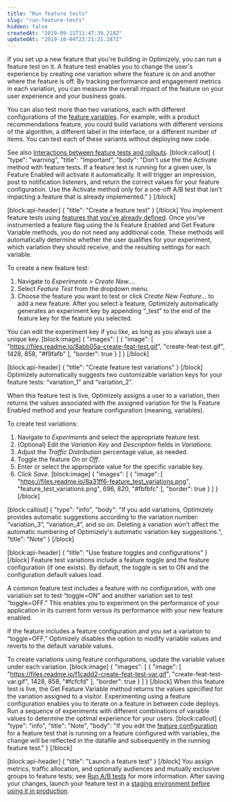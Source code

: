 ```yaml
---
title: "Run feature tests"
slug: "run-feature-tests"
hidden: false
createdAt: "2019-09-11T11:47:39.218Z"
updatedAt: "2019-10-04T23:21:21.287Z"
---
```

If you set up a new feature that you're building in Optimizely, you can run a feature test on it. A feature test enables you to change the user's experience by creating one variation where the feature is on and another where the feature is off. By tracking performance and engagement metrics in each variation, you can measure the overall impact of the feature on your user experience and your business goals.

You can also test more than two variations, each with different configurations of the [feature variables](doc:define-feature-variables). For example, with a product recommendations feature, you could build variations with different versions of the algorithm, a different label in the interface, or a different number of items. You can test each of these variants without deploying new code. 

See also [Interactions between feature tests and rollouts](doc:interactions-between-feature-tests-and-rollouts). 
[block:callout]
{
  "type": "warning",
  "title": "Important",
  "body": "Don't use the the Activate method with feature tests. If a feature test is running for a given user, Is Feature Enabled will activate it automatically. It will trigger an impression, post to notification listeners, and return the correct values for your feature configuration. Use the Activate method only for a one-off A/B test that isn't impacting a feature that is already implemented."
}
[/block]

[block:api-header]
{
  "title": "Create a feature test"
}
[/block]
You implement feature tests using [features that you've already defined](doc:create-feature-flags). Once you've instrumented a feature flag using the Is Feature Enabled and Get Feature Variable methods, you do not need any additional code. These methods will automatically determine whether the user qualifies for your experiment, which variation they should receive, and the resulting settings for each variable.

To create a new feature test:
1. Navigate to _Experiments > Create New..._.
2. Select _Feature Test_ from the dropdown menu.
3. Choose the feature you want to test or click _Create New Feature..._ to add a new feature.
After you select a feature, Optimizely automatically generates an experiment key by appending “_test” to the end of the feature key for the feature you selected.

You can edit the experiment key if you like, as long as you always use a unique key.
[block:image]
{
  "images": [
    {
      "image": [
        "https://files.readme.io/8abb05a-create-feat-test.gif",
        "create-feat-test.gif",
        1428,
        858,
        "#f9fafb"
      ],
      "border": true
    }
  ]
}
[/block]

[block:api-header]
{
  "title": "Create feature test variations"
}
[/block]
Optimizely automatically suggests two customizable variation keys for your feature tests: “variation_1” and “variation_2”. 

When this feature test is live, Optimizely assigns a user to a variation, then returns the values associated with the assigned variation for the Is Feature Enabled method and your feature configuration (meaning, variables). 

To create test variations:
1. Navigate to _Experiments_ and select the appropriate feature test.
2. (Optional) Edit the _Variation Key_ and _Description_ fields in _Variations_.
2. Adjust the _Traffic Distribution_ percentage value, as needed.
3. Toggle the feature _On_ or _Off_.
4. Enter or select the appropriate value for the specific variable key.
5. Click _Save_.
[block:image]
{
  "images": [
    {
      "image": [
        "https://files.readme.io/8a31ff6-feature_test_variations.png",
        "feature_test_variations.png",
        696,
        820,
        "#fbfbfc"
      ],
      "border": true
    }
  ]
}
[/block]

[block:callout]
{
  "type": "info",
  "body": "If you add variations, Optimizely provides automatic suggestions according to the variation number: “variation_3”, “variation_4”, and so on. Deleting a variation won't affect the automatic numbering of Optimizely's automatic variation key suggestions.",
  "title": "Note"
}
[/block]

[block:api-header]
{
  "title": "Use feature toggles and configurations"
}
[/block]
Feature test variations include a feature toggle and the feature configuration (if one exists). By default, the toggle is set to ON and the configuration default values load.

A common feature test includes a feature with no configuration, with one variation set to test “toggle=ON” and another variation set to test “toggle=OFF.” This enables you to experiment on the performance of your application in its current form versus its performance with your new feature enabled.

If the feature includes a feature configuration and you set a variation to “toggle=OFF,” Optimizely disables the option to modify variable values and reverts to the default variable values.

To create variations using feature configurations, update the variable values under each variation.
[block:image]
{
  "images": [
    {
      "image": [
        "https://files.readme.io/f1cadd2-create-feat-test-var.gif",
        "create-feat-test-var.gif",
        1428,
        858,
        "#fcfcfd"
      ],
      "border": true
    }
  ]
}
[/block]
When this feature test is live, the Get Feature Variable method returns the values specified for the variation assigned to a visitor. Experimenting using a feature configuration enables you to iterate on a feature in between code deploys. Run a sequence of experiments with different combinations of variable values to determine the optimal experience for your users.
[block:callout]
{
  "type": "info",
  "title": "Note",
  "body": "If you edit the [feature configuration](doc:configure-feature-variables) for a feature test that is running on a feature configured with variables, the change will be reflected in the datafile and subsequently in the running feature test."
}
[/block]

[block:api-header]
{
  "title": "Launch a feature test"
}
[/block]
You assign metrics, traffic allocation, and optionally audiences and mutually exclusive groups to feature tests; see [Run A/B tests](doc:run-a-b-tests) for more information. After saving your changes, launch your feature test in a [staging environment before using it in production](doc:manage-environments).